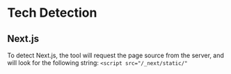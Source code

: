 # Tech Detection
## Next.js
To detect Next.js, the tool will request the page source from the server, and will look for the following string: `<script src="/_next/static/"`